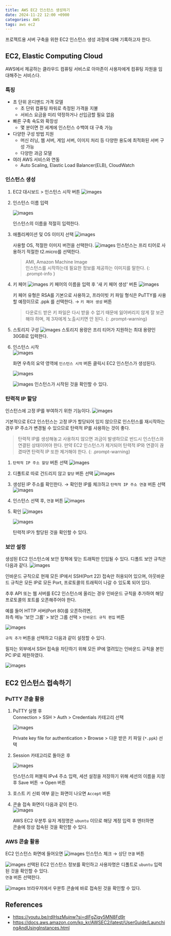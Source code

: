 ```yaml
---
title: AWS EC2 인스턴스 생성하기
date: 2024-11-22 12:00 +0900
categories: AWS
tags: aws ec2
---
```

프로젝트용 서버 구축을 위한 EC2 인스턴스 생성 과정에 대해 기록하고자 한다.

## EC2, Elastic Computing Cloud
AWS에서 제공하는 클라우드 컴퓨팅 서비스로 아마존이 사용자에게 컴퓨팅 자원을 임대해주는 서비스다.

### 특징
- 초 단위 온디맨드 가격 모델
	- 초 단위 컴퓨팅 파워로 측정된 가격을 지불
	- 서비스 요금을 미리 약정하거나 선입금할 필요 없음
- 빠른 구축 속도와 확장성
	- 몇 분이면 전 세계에 인스턴스 수백여 대 구축 가능
- 다양한 구성 방법 지원
	- 머신 러닝, 웹 서버, 게임 서버, 이미지 처리 등 다양한 용도에 최적화된 서버 구성 가능
	- 다양한 과금 모델
- 여러 AWS 서비스와 연동
	- Auto Scaling, Elastic Load Balancer(ELB), CloudWatch

### 인스턴스 생성
1. EC2 대시보드 > 인스턴스 시작 버튼
    ![images](https://1drv.ms/i/s!AmQWleBW71GSeb6zwrWRUhFwGoM?embed=1&width=1276&height=715)

2. 인스턴스 이름 입력

    ![images](https://1drv.ms/i/s!AmQWleBW71GSekZJ9_9SIuV8Ibo?embed=1&width=587&height=167)

    인스턴스의 이름을 적절히 입력한다.

3. 애플리케이션 및 OS 이미지 선택
    ![images](https://1drv.ms/i/s!AmQWleBW71GSe_jeMBmSOgOQpc8?embed=1&width=783&height=806)

    사용할 OS, 적절한 이미지 버전을 선택한다.
    ![images](https://1drv.ms/i/s!AmQWleBW71GSfPum1XXRduiG0h8?embed=1&width=789&height=290)
	인스턴스는 프리 티어로 사용하기 적절한 t2.micro를 선택한다.
	
	> AMI, Amazon Machine Image<br/>
	> 인스턴스를 시작하는데 필요한 정보를 제공하는 이미지를 말한다.
	{: .prompt-info }


3. 키 페어
    ![images](https://1drv.ms/i/s!AmQWleBW71GSfVgacZf96xd_QY4?embed=1&width=791&height=235)
    키 페어의 이름을 입력 후 '새 키 페어 생성' 버튼
    ![images](https://1drv.ms/i/s!AmQWleBW71GSfmbZBkNVEvkRbCk?embed=1&width=608&height=615)
    
    키 페어 유형은 RSA를 기본으로 사용하고, 프라이빗 키 파일 형식은 PuTTY를 사용할 예정이므로 .ppk 를 선택한다. → `키 페어 생성` 버튼

	> 다운로드 받은 키 파일은 다시 받을 수 없기 때문에 잃어버리지 않게 잘 보관해야 하며, 제 3자에게 노출시키면 안 된다.
	{: .prompt-warning}

4. 스토리지 구성
    ![images](https://1drv.ms/i/s!AmQWleBW71GSf2ifyp2hih9DYwM?embed=1&width=787&height=487)
    스토리지 용량은 프리 티어가 지원하는 최대 용량인 30GB로 입력한다.

5. 인스턴스 시작<br/>
    ![images](https://1drv.ms/i/s!AmQWleBW71GSgQCyfKg8fseNjbbf?embed=1&width=386&height=785)
    
    화면 우측의 요약 영역에 `인스턴스 시작` 버튼 클릭시 EC2 인스턴스가 생성된다.
    
    ![images](https://1drv.ms/i/s!AmQWleBW71GSgQE-xlYmB5c1uYJJ?embed=1&width=629&height=192)
    
    ![images](https://1drv.ms/i/s!AmQWleBW71GSc2iwUPOak9DromA?embed=1&width=1441&height=142)
    인스턴스가 시작된 것을 확인할 수 있다.
    

### 탄력적 IP 할당
인스턴스에 고정 IP를 부여하기 위한 기능이다.
![images](https://1drv.ms/i/s!AmQWleBW71GScTgtplfQiJw-gic?embed=1&width=1208&height=170)

기본적으로 EC2 인스턴스는 고정 IP가 할당되어 있지 않으므로 인스턴스를 재시작하는 경우 IP 주소가 변경될 수 있으므로 탄력적 IP를 사용하는 것이 좋다.

> 탄력적 IP를 생성해놓고 사용하지 않으면 과금이 발생하므로 반드시 인스턴스와 연결된 상태이어야 한다. 만약 EC2 인스턴스가 제거되어 탄력적 IP와 연결이 끊겼따면 탄력적 IP 또한 제거해야 한다.
{: .prompt-warning}

1. `탄력적 IP 주소 할당` 버튼 선택
![images](https://1drv.ms/i/s!AmQWleBW71GSckjLePDS-7JWrbo?embed=1&width=1486&height=564)

2. 디폴트로 따로 건드리지 않고 `할당` 버튼 선택
![images](https://1drv.ms/i/s!AmQWleBW71GSdOoXqeALEZzpurk?embed=1&width=815&height=938)

3. 생성된 IP 주소를 확인한다. → 확인한 IP를 체크하고 `탄력적 IP 주소 연결` 버튼 선택
![images](https://1drv.ms/i/s!AmQWleBW71GSdpycAna4Pbj22_c?embed=1&width=1189&height=307)

4. 인스턴스 선택 후, `연결` 버튼
![images](https://1drv.ms/i/s!AmQWleBW71GSdS7dSaFOkOjsx7Y?embed=1&width=813&height=688)

5. 확인
    ![images](https://1drv.ms/i/s!AmQWleBW71GSd_idQtcwoHcb5m4?embed=1&width=1162&height=237)
    
    ![images](https://1drv.ms/i/s!AmQWleBW71GSeCHcqCSxNXgD9xg?embed=1&width=998&height=158)
    
    탄력적 IP가 할당된 것을 확인할 수 있다.

### 보안 설정
생성된 EC2 인스턴스에 보안 정책에 맞는 트래픽만 인입될 수 있다. 디폴트 보안 규칙은 다음과 같다.
![images](https://1drv.ms/i/s!AmQWleBW71GSgQKm7V2tGFJkdAbQ?embed=1&width=1102&height=636)

인바운드 규칙으로 현재 모든 IP에서 SSH(Port 22) 접속만 허용되어 있으며, 아웃바운드 규칙은 모든 IP로 모든 Port, 프로토콜의 트래픽이 나갈 수 있도록 되어 있다.

추후 API 또는 웹 서버를 EC2 인스턴스에 올리는 경우 인바운드 규칙을 추가하여 해당 프로토콜의 포트를 오픈해주어야 한다.

예를 들어 HTTP 서버(Port 80)를 오픈하려면,<br/>
좌측 메뉴 '보안 그룹' > 보안 그룹 선택 > `인바운드 규칙 편집` 버튼

![images](https://1drv.ms/i/s!AmQWleBW71GSgQMbdlDJUwvH7OTi?embed=1&width=1266&height=507)

`규칙 추가` 버튼을 선택하고 다음과 같이 설정할 수 있다.

필자는 외부에서 SSH 접속을 차단하기 위해 모든 IP에 열려있는 인바운드 규칙을 본인 PC IP로 제한하였다.

![images](https://1drv.ms/i/s!AmQWleBW71GSgQROyBXx7TwrCIsF?embed=1&width=1106&height=275)

## EC2 인스턴스 접속하기
### PuTTY 콘솔 활용
1. PuTTY 실행 후<br>
    Connection > SSH > Auth > Credentials 카테고리 선택
    
    ![images](https://1drv.ms/i/s!AmQWleBW71GSgQbGmcVNLDoSHtcb?embed=1&width=447&height=436)
    
    Private key file for authentication > Browse > 다운 받은 키 파일 (`*.ppk`) 선택
    
2. Session 카테고리로 돌아온 후<br/>
    
    ![images](https://1drv.ms/i/s!AmQWleBW71GSgQU_Pius8apJTJGU?embed=1&width=450&height=440)
    
    인스턴스의 퍼블릭 IPv4 주소 입력, 세션 설정을 저장하기 위해 세션의 이름을 지정 후 Save 버튼 → Open 버튼

3. 호스트 키 신뢰 여부 묻는 화면이 나오면 `Accept` 버튼
4. 콘솔 접속 화면이 다음과 같이 뜬다.<br/>
    ![images](https://1drv.ms/i/s!AmQWleBW71GSgQeTPOf9gqH0ZMWR?embed=1&width=741&height=585)
    
    AWS EC2 우분투 유저 계정명은 `ubuntu` 이므로 해당 계정 입력 후 엔터하면<br/>
    콘솔에 정상 접속된 것을 확인할 수 있다.

### AWS 콘솔 활용
EC2 인스턴스 화면에 들어오면
![images](https://1drv.ms/i/s!AmQWleBW71GSgQiX3dDfjDlg3CK0?embed=1&width=856&height=188)
인스턴스 체크 → 상단 `연결` 버튼

![images](https://1drv.ms/i/s!AmQWleBW71GSgQlPEnk_KhavqY5F?embed=1&width=816&height=710)
선택된 EC2 인스턴스 정보를 확인하고 사용자명은 디폴트로 `ubuntu` 입력된 것을 확인할 수 있다.<br/>
`연결` 버튼 선택한다.

![images](https://1drv.ms/i/s!AmQWleBW71GSgQp8XtvvXloO2ZUM?embed=1&width=1126&height=853)
브라우저에서 우분투 콘솔에 바로 접속된 것을 확인할 수 있다.


## References
- https://youtu.be/rdlHszMujnw?si=dIFgZjqy5MN8Fd9r
- https://docs.aws.amazon.com/ko_kr/AWSEC2/latest/UserGuide/LaunchingAndUsingInstances.html